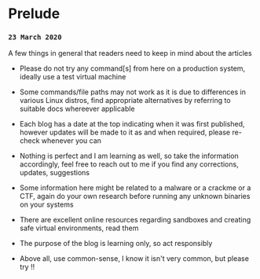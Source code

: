 # Prelude
### `23 March 2020`

A few things in general that readers need to keep in mind about the articles

- Please do not try any command[s] from here on a production system, ideally use a test virtual machine

- Some commands/file paths may not work as it is due to differences in various Linux distros,
 find appropriate alternatives by referring to suitable docs whereever applicable

- Each blog has a date at the top indicating when it was first published, however updates will be made 
to it as and when required, please re-check whenever you can

- Nothing is perfect and I am learning as well, so take the information accordingly, feel free
to reach out to me if you find any corrections, updates, suggestions

- Some information here might be related to a malware or a crackme or a CTF, again do your own research
 before running any unknown binaries on your systems

- There are excellent online resources regarding sandboxes and creating safe virtual environments, read them

- The purpose of the blog is learning only, so act responsibly

- Above all, use common-sense, I know it isn't very common, but please try !!

